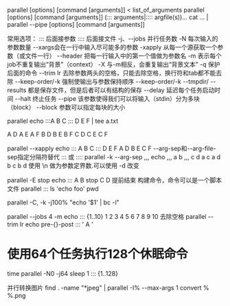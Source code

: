 
parallel [options] [command [arguments]] < list_of_arguments 
parallel [options] [command [arguments]] (::: arguments|:::: argfile(s))... 
cat ... | parallel --pipe [options] [command [arguments]] 

常用选项：
::: 后面接参数
:::: 后面接文件
-j、--jobs   并行任务数
-N  每次输入的参数数量
--xargs会在一行中输入尽可能多的参数
-xapply 从每一个源获取一个参数（或文件一行）
--header  把每一行输入中的第一个值做为参数名
-m   表示每个job不重复输出“背景”（context）
-X   与-m相反，会重复输出“背景文本”
-q  保护后面的命令
--trim  lr 去除参数两头的空格，只能去除空格，换行符和tab都不能去除
--keep-order/-k   强制使输出与参数保持顺序 --keep-order/-k
--tmpdir/ --results   都是保存文件，但是后者可以有结构的保存
--delay  延迟每个任务启动时间
--halt  终止任务
--pipe    该参数使得我们可以将输入（stdin）分为多块（block）
--block  参数可以指定每块的大小

parallel echo :::A B C ::: D E F | tee a.txt

A D
A E
A F
B D
B E
B F
C D
C E
C F

parallel --xapply echo ::: A B C ::: D E F
A D
B E
C F
--arg-sep和--arg-file-sep指定分隔符替代 ::: 或 ::::
parallel -k --arg-sep ,,, echo ,,, a b ,,, c d
a c
a d
b c
b d
使用 \n 做为参数定界数.可以使用 -d 改变

parallel -E stop echo ::: A B stop C D
提前结束
构建命令，命令可以是一个脚本文件
parallel ::: ls 'echo foo' pwd

parallel -C, -k -j100% "echo '$1' | bc -l"

parallel --jobs 4 -m echo ::: {1..10}
1 2 3
4 5 6
7 8 9
10
去除空格
parallel --trim lr echo pre-{}-post ::: ' A '
# 使用64个任务执行128个休眠命令
time parallel -N0 -j64 sleep 1 ::: {1..128}

并行转换图片
find . -name "*jpeg" | parallel -I% --max-args 1 convert % %.png



